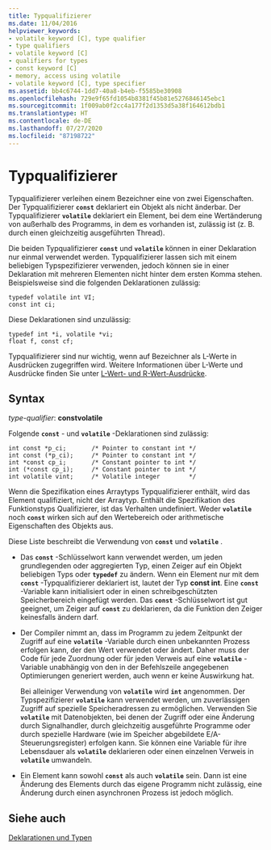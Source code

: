 ```yaml
---
title: Typqualifizierer
ms.date: 11/04/2016
helpviewer_keywords:
- volatile keyword [C], type qualifier
- type qualifiers
- volatile keyword [C]
- qualifiers for types
- const keyword [C]
- memory, access using volatile
- volatile keyword [C], type specifier
ms.assetid: bb4c6744-1dd7-40a8-b4eb-f5585be30908
ms.openlocfilehash: 729e9f65fd1054b8381f45b81e5276846145ebc1
ms.sourcegitcommit: 1f009ab0f2cc4a177f2d1353d5a38f164612bdb1
ms.translationtype: HT
ms.contentlocale: de-DE
ms.lasthandoff: 07/27/2020
ms.locfileid: "87198722"
---
```

# <a name="type-qualifiers"></a>Typqualifizierer

Typqualifizierer verleihen einem Bezeichner eine von zwei Eigenschaften. Der Typqualifizierer **`const`** deklariert ein Objekt als nicht änderbar. Der Typqualifizierer **`volatile`** deklariert ein Element, bei dem eine Wertänderung von außerhalb des Programms, in dem es vorhanden ist, zulässig ist (z. B. durch einen gleichzeitig ausgeführten Thread).

Die beiden Typqualifizierer **`const`** und **`volatile`** können in einer Deklaration nur einmal verwendet werden. Typqualifizierer lassen sich mit einem beliebigen Typspezifizierer verwenden, jedoch können sie in einer Deklaration mit mehreren Elementen nicht hinter dem ersten Komma stehen. Beispielsweise sind die folgenden Deklarationen zulässig:

```
typedef volatile int VI;
const int ci;
```

Diese Deklarationen sind unzulässig:

```
typedef int *i, volatile *vi;
float f, const cf;
```

Typqualifizierer sind nur wichtig, wenn auf Bezeichner als L-Werte in Ausdrücken zugegriffen wird. Weitere Informationen über L-Werte und Ausdrücke finden Sie unter [L-Wert- und R-Wert-Ausdrücke](../c-language/l-value-and-r-value-expressions.md).

## <a name="syntax"></a>Syntax

*type-qualifier*: **constvolatile**

Folgende **`const`** - und **`volatile`** -Deklarationen sind zulässig:

```
int const *p_ci;       /* Pointer to constant int */
int const (*p_ci);     /* Pointer to constant int */
int *const cp_i;       /* Constant pointer to int */
int (*const cp_i);     /* Constant pointer to int */
int volatile vint;     /* Volatile integer        */
```

Wenn die Spezifikation eines Arraytyps Typqualifizierer enthält, wird das Element qualifiziert, nicht der Arraytyp. Enthält die Spezifikation des Funktionstyps Qualifizierer, ist das Verhalten undefiniert. Weder **`volatile`** noch **`const`** wirken sich auf den Wertebereich oder arithmetische Eigenschaften des Objekts aus.

Diese Liste beschreibt die Verwendung von **`const`** und **`volatile`** .

- Das **`const`** -Schlüsselwort kann verwendet werden, um jeden grundlegenden oder aggregierten Typ, einen Zeiger auf ein Objekt beliebigen Typs oder **`typedef`** zu ändern. Wenn ein Element nur mit dem **`const`** -Typqualifizierer deklariert ist, lautet der Typ **const int**. Eine **`const`** -Variable kann initialisiert oder in einen schreibgeschützten Speicherbereich eingefügt werden. Das **`const`** -Schlüsselwort ist gut geeignet, um Zeiger auf **`const`** zu deklarieren, da die Funktion den Zeiger keinesfalls ändern darf.

- Der Compiler nimmt an, dass im Programm zu jedem Zeitpunkt der Zugriff auf eine **`volatile`** -Variable durch einen unbekannten Prozess erfolgen kann, der den Wert verwendet oder ändert. Daher muss der Code für jede Zuordnung oder für jeden Verweis auf eine **`volatile`** -Variable unabhängig von den in der Befehlszeile angegebenen Optimierungen generiert werden, auch wenn er keine Auswirkung hat.

   Bei alleiniger Verwendung von **`volatile`** wird **`int`** angenommen. Der Typspezifizierer **`volatile`** kann verwendet werden, um zuverlässigen Zugriff auf spezielle Speicheradressen zu ermöglichen. Verwenden Sie **`volatile`** mit Datenobjekten, bei denen der Zugriff oder eine Änderung durch Signalhandler, durch gleichzeitig ausgeführte Programme oder durch spezielle Hardware (wie im Speicher abgebildete E/A-Steuerungsregister) erfolgen kann. Sie können eine Variable für ihre Lebensdauer als **`volatile`** deklarieren oder einen einzelnen Verweis in **`volatile`** umwandeln.

- Ein Element kann sowohl **`const`** als auch **`volatile`** sein. Dann ist eine Änderung des Elements durch das eigene Programm nicht zulässig, eine Änderung durch einen asynchronen Prozess ist jedoch möglich.

## <a name="see-also"></a>Siehe auch

[Deklarationen und Typen](../c-language/declarations-and-types.md)
